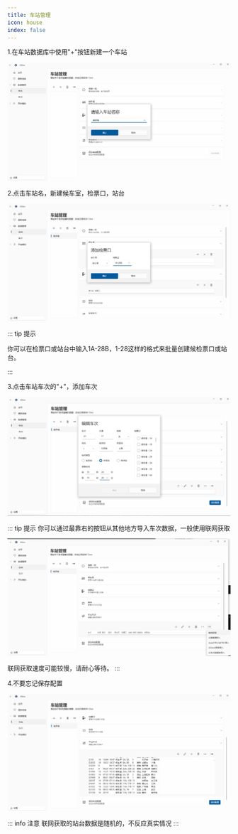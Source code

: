 ```yaml
---
title: 车站管理
icon: house
index: false
---
```


1.在车站数据库中使用"+"按钮新建一个车站

![](img\station\1.png)

2.点击车站名，新建候车室，检票口，站台

![](img\station\2.png)

::: tip 提示

你可以在检票口或站台中输入1A-28B，1-28这样的格式来批量创建候检票口或站台。

:::

3.点击车站车次的"+"，添加车次

![](img\station\3.png)

::: tip 提示
你可以通过最靠右的按钮从其他地方导入车次数据，一般使用联网获取

![](img\station\4.png)

联网获取速度可能较慢，请耐心等待。
:::

4.不要忘记保存配置

![](img\station\5.png)

::: info 注意
联网获取的站台数据是随机的，不反应真实情况
:::